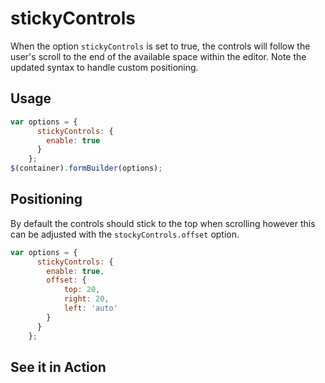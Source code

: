 # stickyControls
When the option `stickyControls` is set to true, the controls will follow the user's scroll to the end of the available space within the editor. Note the updated syntax to handle custom positioning.

## Usage
```javascript
var options = {
      stickyControls: {
        enable: true
      }
    };
$(container).formBuilder(options);
```

## Positioning
By default the controls should stick to the top when scrolling however this can be adjusted with the `stockyControls.offset` option.
```javascript
var options = {
      stickyControls: {
        enable: true,
        offset: {
            top: 20,
            right: 20,
            left: 'auto'
        }
      }
    };
```

## See it in Action
<p data-height="800" data-theme-id="22927" data-slug-hash="LkOrwE" data-default-tab="result" data-user="kevinchappell" data-embed-version="2" class="codepen"></p>
